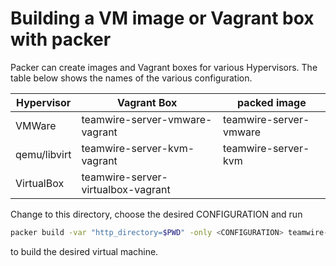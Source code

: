 Building a VM image or Vagrant box with packer
==============================================

Packer can create images and Vagrant boxes for various Hypervisors.
The table below shows the names of the various configuration.

Hypervisor   | Vagrant Box                        | packed image
-------------|------------------------------------|---------------------------------
VMWare       | teamwire-server-vmware-vagrant     | teamwire-server-vmware
qemu/libvirt | teamwire-server-kvm-vagrant        | teamwire-server-kvm
VirtualBox   | teamwire-server-virtualbox-vagrant |

Change to this directory, choose the desired CONFIGURATION and run

```sh
packer build -var "http_directory=$PWD" -only <CONFIGURATION> teamwire-server.json
```

to build the desired virtual machine.
